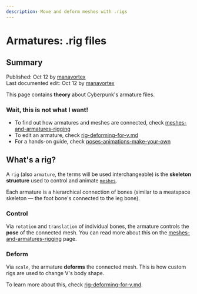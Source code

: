 ```yaml
---
description: Move and deform meshes with .rigs
---
```


# Armatures: .rig files

## Summary

Published: Oct 12 by [manavortex](https://app.gitbook.com/u/NfZBoxGegfUqB33J9HXuCs6PVaC3 "mention")\
Last documented edit: Oct 12 by [manavortex](https://app.gitbook.com/u/NfZBoxGegfUqB33J9HXuCs6PVaC3 "mention")

This page contains **theory** about Cyberpunk's armature files.

### Wait, this is not what I want!

* To find out how armatures and meshes are connected, check [meshes-and-armatures-rigging](../../3d-modelling/meshes-and-armatures-rigging/ "mention")
* To edit an armature, check [rig-deforming-for-v.md](../../../modding-guides/npcs/rig-deforming-for-v.md "mention")
* For a hands-on guide, check [poses-animations-make-your-own](../../../modding-guides/animations/animations/poses-animations-make-your-own/ "mention")

## What's a rig?

A `rig` (also `armature`, the terms will be used interchangeable) is the **skeleton structure** used to control and animate [`meshes`](3d-objects-.mesh-files/).

Each armature is a hierarchical connection of bones (similar to a meatspace skeleton — the foot bone's connected to the leg bone).&#x20;

### Control

Via `rotation` and `translation` of individual bones, the armature controls the **pose** of the connected mesh. You can read more about this on the  [meshes-and-armatures-rigging](../../3d-modelling/meshes-and-armatures-rigging/ "mention") page.

### Deform

Via `scale`, the armature **deforms** the connected mesh. This is how custom rigs are used to change V's body shape.

To learn more about this, check [rig-deforming-for-v.md](../../../modding-guides/npcs/rig-deforming-for-v.md "mention").

